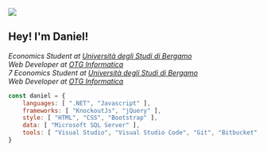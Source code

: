 ![](https://komarev.com/ghpvc/?username=your-github-username)

<h2> Hey! I'm Daniel! </h2>
<p><em>
    Economics Student at <a href="http://www.unibg.it">Università degli Studi di Bergamo</a></br>
    Web Developer at <a href="https://www.otg.it">OTG Informatica</a></br>7
    Economics Student at <a href="http://www.unibg.it">Università degli Studi di Bergamo</a></br>
    Web Developer at <a href="https://www.otg.it">OTG Informatica</a></br>
</em></p>

```javascript
const daniel = {
    languages: [ ".NET", "Javascript" ],
    frameworks: [ "KnockoutJs", "jQuery" ],
    style: [ "HTML", "CSS", "Bootstrap" ],
    data: [ "Microsoft SQL Server" ],
    tools: [ "Visual Studio", "Visual Studio Code", "Git", "Bitbucket", "SourceTree", "Postman", "Latex", "Markdown" ]
}
```
